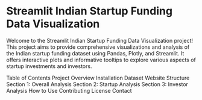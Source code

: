 # Streamlit Indian Startup Funding Data Visualization
Welcome to the Streamlit Indian Startup Funding Data Visualization project! This project aims to provide comprehensive visualizations and analysis of the Indian startup funding dataset using Pandas, Plotly, and Streamlit. It offers interactive plots and informative tooltips to explore various aspects of startup investments and investors.

Table of Contents
Project Overview
Installation
Dataset
Website Structure
Section 1: Overall Analysis
Section 2: Startup Analysis
Section 3: Investor Analysis
How to Use
Contributing
License
Contact
